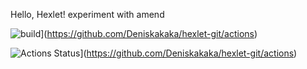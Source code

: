 Hello, Hexlet!
experiment with amend

![build](https://github.com/Deniskakaka/hexlet-git/workflows/test-workflows/badge.svg)](https://github.com/Deniskakaka/hexlet-git/actions)

![Actions Status](https://github.com/Deniskakaka/hexlet-git/workflows/test-workflows/badge.svg)](https://github.com/Deniskakaka/hexlet-git/actions)
